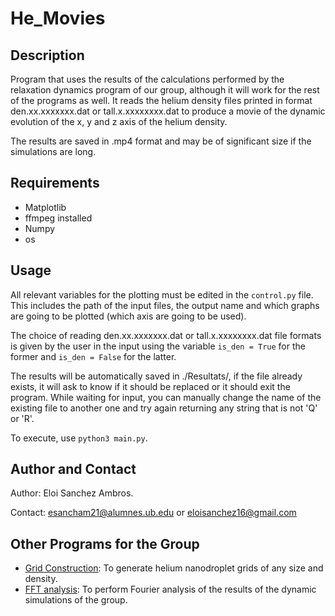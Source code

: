 # He_Movies
## Description
Program that uses the results of the calculations performed by the relaxation dynamics program of our group, although it will work for the rest of the programs as well. It reads the helium density files printed in format den.xx.xxxxxxx.dat or tall.x.xxxxxxxx.dat to produce a movie of the dynamic evolution of the x, y and z axis of the helium density.

The results are saved in .mp4 format and may be of significant size if the simulations are long.

## Requirements
- Matplotlib
- ffmpeg installed
- Numpy
- os

## Usage
All relevant variables for the plotting must be edited in the ``control.py`` file. This includes the path of the input files, the output name and which graphs are going to be plotted (which axis are going to be used).

The choice of reading den.xx.xxxxxxx.dat or tall.x.xxxxxxxx.dat file formats is given by the user in the input using the variable `is_den = True` for the former and `is_den = False` for the latter.

The results will be automatically saved in ./Resultats/, if the file already exists, it will ask to know if it should be replaced or it should exit the program. While waiting for input, you can manually change the name of the existing file to another one and try again returning any string that is not 'Q' or 'R'.

To execute, use ``python3 main.py``.

## Author and Contact

Author: Eloi Sanchez Ambros.

Contact: esancham21@alumnes.ub.edu or eloisanchez16@gmail.com

## Other Programs for the Group
- [Grid Construction](https://github.com/EloiSanchez/Grid_Construction): To generate helium nanodroplet grids of any size and density.
- [FFT analysis](https://github.com/EloiSanchez/FFT_pob): To perform Fourier analysis of the results of the dynamic simulations of the group.

